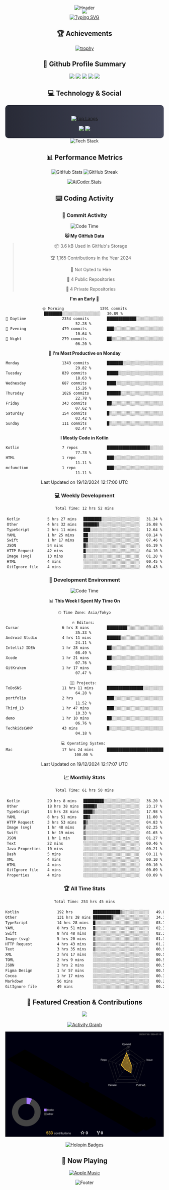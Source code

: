 <div align="center">
  
![Header](https://capsule-render.vercel.app/api?type=waving&color=gradient&customColorList=12&height=300&section=header&text=Welcome%20to%20Batapii's%20Universe&fontSize=50&animation=fadeIn&fontAlignY=40&desc=Android%20Developer%20|%20Kotlin%20LOVE%20)

<div style="margin-top: -20px;">
  <img src="https://readme-typing-svg.herokuapp.com/?lines=Crafting+Android+Experiences;Building+Tomorrow's+Apps+Today;Always+Learning,+Always+Growing&font=Fira%20Code&center=true&width=440&height=45&color=f75c7e&vCenter=true&size=22&pause=1000">
</div>

<a href="https://git.io/typing-svg">
  <img src="https://readme-typing-svg.demolab.com?font=Fira+Code&weight=600&size=28&duration=4000&pause=1000&center=true&vCenter=true&width=800&lines=Hey+there!+I'm+Batapii+%F0%9F%91%8B;Android+Developer+from+Japan+%F0%9F%87%AF%F0%9F%87%B5" alt="Typing SVG" />
</a>

## 🏆 Achievements

[![trophy](https://github-profile-trophy.vercel.app/?username=batapii&theme=onestar&no-frame=true&no-bg=true&column=8&rank=SECRET,SSS,SS,S,AAA,AA,A,B,C,?&margin-w=10&margin-h=10)](https://github.com/ryo-ma/github-profile-trophy)

## 🎯 Github Profile Summary

<div align="center">
  <img src="http://github-profile-summary-cards.vercel.app/api/cards/profile-details?username=batapii&theme=radical" />
  <img src="http://github-profile-summary-cards.vercel.app/api/cards/repos-per-language?username=batapii&theme=radical" />
  <img src="http://github-profile-summary-cards.vercel.app/api/cards/most-commit-language?username=batapii&theme=radical" />
  <img src="http://github-profile-summary-cards.vercel.app/api/cards/stats?username=batapii&theme=radical" />
  <img src="http://github-profile-summary-cards.vercel.app/api/cards/productive-time?username=batapii&theme=radical" />
</div>

## 💻 Technology & Social

<div align="center" style="background: linear-gradient(to right, #282A36, #44475A); padding: 20px; border-radius: 10px;">

[![Top Langs](https://github-readme-stats.vercel.app/api/top-langs/?username=batapii
)](https://github.com/anuraghazra/github-readme-stats)

<div style="margin-top: 15px">
<a href="https://github.com/batapii"><img src="https://img.shields.io/github/followers/batapii?style=for-the-badge&logo=github&label=Follow&color=ff6e96&labelColor=282A36"/></a>
<a href="https://twitter.com/batapii3939"><img src="https://img.shields.io/twitter/follow/batapii?style=for-the-badge&logo=twitter&color=1DA1F2&labelColor=282A36&label= Twitter"/></a>
</div>

</div>

<div align="center">
<img src="https://github-readme-tech-stack.vercel.app/api/cards?title=Tech+Stack&align=center&titleAlign=center&fontSize=20&lineHeight=10&lineCount=4&theme=github_dark&width=800&bg=%230D1117&badge=%23161B22&border=%2321262D&titleColor=%2358A6FF&line1=kotlin%2Ckotlin%2C0095D5%3Bandroid%2Candroid%2C00ff00%3Bjetpackcompose%2Cjetpack%2C4285F4%3B&line2=swift%2Cswift%2CFA7343%3Bfirebase%2Cfirebase%2CFFCA28%3Bgithub%2Cgithub%2C181717%3B&line3=typescript%2Ctypescript%2C3178C6%3Bgraphql%2Cgraphql%2CE10098%3Bsupabase%2Csupabase%2C3FCF8E%3B&line4=gradle%2Cgradle%2C02303A%3Bgitkraken%2Cgitkraken%2C179287%3Bpostman%2Cpostman%2CFF6C37%3B" alt="Tech Stack" />
</div>



## 📊 Performance Metrics

<div align="center">

![GitHub Stats](https://github-readme-stats.vercel.app/api?username=batapii&show_icons=true&theme=radical&hide_border=true&bg_color=0D1117)
![GitHub Streak](https://github-readme-streak-stats.herokuapp.com/?user=batapii&theme=radical&hide_border=true&background=0D1117)

[![AtCoder Stats](https://atcoder-readme-stats.vercel.app/stats/batapii3939?theme=dark&show_history=5&width=495)](https://github.com/iwbc-mzk/atcoder-readme-stats)

</div>

## ⌨️ Coding Activity

### 🌟 Commit Activity
<!--START_SECTION:commit-stats-->
![Code Time](http://img.shields.io/badge/Code%20Time-387%20hrs%2045%20mins-blue)

**🐱 My GitHub Data** 

> 📦 3.6 kB Used in GitHub's Storage 
 > 
> 🏆 1,165 Contributions in the Year 2024
 > 
> 🚫 Not Opted to Hire
 > 
> 📜 4 Public Repositories 
 > 
> 🔑 4 Private Repositories 
 > 
**I'm an Early 🐤** 

```text
🌞 Morning                1391 commits        ████████░░░░░░░░░░░░░░░░░   30.89 % 
🌆 Daytime                2354 commits        █████████████░░░░░░░░░░░░   52.28 % 
🌃 Evening                479 commits         ███░░░░░░░░░░░░░░░░░░░░░░   10.64 % 
🌙 Night                  279 commits         ██░░░░░░░░░░░░░░░░░░░░░░░   06.20 % 
```
📅 **I'm Most Productive on Monday** 

```text
Monday                   1343 commits        ███████░░░░░░░░░░░░░░░░░░   29.82 % 
Tuesday                  839 commits         █████░░░░░░░░░░░░░░░░░░░░   18.63 % 
Wednesday                687 commits         ████░░░░░░░░░░░░░░░░░░░░░   15.26 % 
Thursday                 1026 commits        ██████░░░░░░░░░░░░░░░░░░░   22.78 % 
Friday                   343 commits         ██░░░░░░░░░░░░░░░░░░░░░░░   07.62 % 
Saturday                 154 commits         █░░░░░░░░░░░░░░░░░░░░░░░░   03.42 % 
Sunday                   111 commits         █░░░░░░░░░░░░░░░░░░░░░░░░   02.47 % 
```


**I Mostly Code in Kotlin** 

```text
Kotlin                   7 repos             ███████████████████░░░░░░   77.78 % 
HTML                     1 repo              ███░░░░░░░░░░░░░░░░░░░░░░   11.11 % 
mcfunction               1 repo              ███░░░░░░░░░░░░░░░░░░░░░░   11.11 % 
```




 Last Updated on 19/12/2024 12:17:00 UTC
<!--END_SECTION:commit-stats-->

### 💻 Weekly Development
<!--START_SECTION:wakatime-->

```txt
Total Time: 12 hrs 52 mins

Kotlin            5 hrs 27 mins   ████████░░░░░░░░░░░░░░░░░   31.34 %
Other             4 hrs 32 mins   ██████▓░░░░░░░░░░░░░░░░░░   26.08 %
TypeScript        2 hrs 11 mins   ███░░░░░░░░░░░░░░░░░░░░░░   12.64 %
YAML              1 hr 25 mins    ██░░░░░░░░░░░░░░░░░░░░░░░   08.14 %
Swift             1 hr 17 mins    ██░░░░░░░░░░░░░░░░░░░░░░░   07.46 %
JSON              54 mins         █▒░░░░░░░░░░░░░░░░░░░░░░░   05.19 %
HTTP Request      42 mins         █░░░░░░░░░░░░░░░░░░░░░░░░   04.10 %
Image (svg)       13 mins         ▒░░░░░░░░░░░░░░░░░░░░░░░░   01.28 %
HTML              4 mins          ░░░░░░░░░░░░░░░░░░░░░░░░░   00.45 %
GitIgnore file    4 mins          ░░░░░░░░░░░░░░░░░░░░░░░░░   00.43 %
```

<!--END_SECTION:wakatime-->

### 🔨 Development Environment
<!--START_SECTION:dev-stats-->
![Code Time](http://img.shields.io/badge/Code%20Time-387%20hrs%2045%20mins-blue)

📊 **This Week I Spent My Time On** 

```text
🕑︎ Time Zone: Asia/Tokyo

🔥 Editors: 
Cursor                   6 hrs 8 mins        █████████░░░░░░░░░░░░░░░░   35.33 % 
Android Studio           4 hrs 11 mins       ██████░░░░░░░░░░░░░░░░░░░   24.11 % 
IntelliJ IDEA            1 hr 28 mins        ██░░░░░░░░░░░░░░░░░░░░░░░   08.49 % 
Xcode                    1 hr 21 mins        ██░░░░░░░░░░░░░░░░░░░░░░░   07.76 % 
GitKraken                1 hr 17 mins        ██░░░░░░░░░░░░░░░░░░░░░░░   07.47 % 

🐱‍💻 Projects: 
ToDoSNS                  11 hrs 11 mins      ████████████████░░░░░░░░░   64.28 % 
portfolio                2 hrs               ███░░░░░░░░░░░░░░░░░░░░░░   11.52 % 
Third_13                 1 hr 47 mins        ███░░░░░░░░░░░░░░░░░░░░░░   10.33 % 
demo                     1 hr 10 mins        ██░░░░░░░░░░░░░░░░░░░░░░░   06.76 % 
TechkidsCAMP             43 mins             █░░░░░░░░░░░░░░░░░░░░░░░░   04.18 % 

💻 Operating System: 
Mac                      17 hrs 24 mins      █████████████████████████   100.00 % 
```


 Last Updated on 19/12/2024 12:17:07 UTC
<!--END_SECTION:dev-stats-->

### 📈 Monthly Stats
<!--START_SECTION:wakamonth-->

```txt
Total Time: 61 hrs 50 mins

Kotlin            29 hrs 8 mins   █████████░░░░░░░░░░░░░░░░   36.20 %
Other             18 hrs 38 mins  █████▓░░░░░░░░░░░░░░░░░░░   23.17 %
TypeScript        14 hrs 28 mins  ████▒░░░░░░░░░░░░░░░░░░░░   17.98 %
YAML              8 hrs 51 mins   ██▓░░░░░░░░░░░░░░░░░░░░░░   11.00 %
HTTP Request      3 hrs 53 mins   █▒░░░░░░░░░░░░░░░░░░░░░░░   04.83 %
Image (svg)       1 hr 48 mins    ▓░░░░░░░░░░░░░░░░░░░░░░░░   02.25 %
Swift             1 hr 19 mins    ▒░░░░░░░░░░░░░░░░░░░░░░░░   01.65 %
JSON              1 hr 1 min      ▒░░░░░░░░░░░░░░░░░░░░░░░░   01.27 %
Text              22 mins         ░░░░░░░░░░░░░░░░░░░░░░░░░   00.46 %
Java Properties   10 mins         ░░░░░░░░░░░░░░░░░░░░░░░░░   00.21 %
Bash              5 mins          ░░░░░░░░░░░░░░░░░░░░░░░░░   00.11 %
XML               4 mins          ░░░░░░░░░░░░░░░░░░░░░░░░░   00.10 %
HTML              4 mins          ░░░░░░░░░░░░░░░░░░░░░░░░░   00.10 %
GitIgnore file    4 mins          ░░░░░░░░░░░░░░░░░░░░░░░░░   00.09 %
Properties        4 mins          ░░░░░░░░░░░░░░░░░░░░░░░░░   00.09 %
```

<!--END_SECTION:wakamonth-->

### 🏆 All Time Stats
<!--START_SECTION:wakaalltime-->

```txt
Total Time: 253 hrs 45 mins

Kotlin                 192 hrs         ████████████▒░░░░░░░░░░░░   49.82 %
Other                  131 hrs 38 mins ████████▓░░░░░░░░░░░░░░░░   34.16 %
TypeScript             14 hrs 28 mins  █░░░░░░░░░░░░░░░░░░░░░░░░   03.76 %
YAML                   8 hrs 51 mins   ▓░░░░░░░░░░░░░░░░░░░░░░░░   02.30 %
Swift                  8 hrs 48 mins   ▓░░░░░░░░░░░░░░░░░░░░░░░░   02.29 %
Image (svg)            5 hrs 20 mins   ▒░░░░░░░░░░░░░░░░░░░░░░░░   01.39 %
HTTP Request           4 hrs 43 mins   ▒░░░░░░░░░░░░░░░░░░░░░░░░   01.22 %
Text                   3 hrs 35 mins   ▒░░░░░░░░░░░░░░░░░░░░░░░░   00.93 %
XML                    2 hrs 17 mins   ░░░░░░░░░░░░░░░░░░░░░░░░░   00.59 %
TOML                   2 hrs 9 mins    ░░░░░░░░░░░░░░░░░░░░░░░░░   00.56 %
JSON                   2 hrs 2 mins    ░░░░░░░░░░░░░░░░░░░░░░░░░   00.53 %
Figma Design           1 hr 57 mins    ░░░░░░░░░░░░░░░░░░░░░░░░░   00.51 %
Cocoa                  1 hr 17 mins    ░░░░░░░░░░░░░░░░░░░░░░░░░   00.33 %
Markdown               56 mins         ░░░░░░░░░░░░░░░░░░░░░░░░░   00.25 %
GitIgnore file         49 mins         ░░░░░░░░░░░░░░░░░░░░░░░░░   00.22 %
```

<!--END_SECTION:wakaalltime-->


## 🌟 Featured Creation & Contributions

<div align="center">
  <a href="https://github.com/batapii/ToDoSNS">
    <img src="https://github-readme-stats.vercel.app/api/pin/?username=batapii&repo=ToDoSNS&theme=radical&hide_border=true&bg_color=0D1117" />
  </a>

[![Activity Graph](https://github-readme-activity-graph.vercel.app/graph?username=batapii&custom_title=Contribution%20Graph&hide_border=true&theme=radical&bg_color=0D1117)](https://github.com/ashutosh00710/github-readme-activity-graph)

![3D Contrib](./profile-3d-contrib/profile-night-rainbow.svg)

[![Holopin Badges](https://holopin.me/batapii)](https://holopin.io/@batapii)

</div>

## 🎵 Now Playing

<div align="center">
  
[![Apple Music](https://music-profile.rayriffy.com/theme/dark.svg?uid=001005.6598667d2ffd4a10a4f429edd0ba24c4.1156)](https://github.com/rayriffy/apple-music-github-profile)

</div>

![Footer](https://capsule-render.vercel.app/api?type=waving&color=gradient&customColorList=12&height=100&section=footer)

</div>
